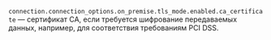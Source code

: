 `connection.connection_options.on_premise.tls_mode.enabled.ca_certificate` — сертификат CA, если требуется шифрование передаваемых данных, например, для соответствия требованиям PCI DSS.
